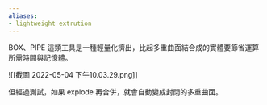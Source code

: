 ```yaml
---
aliases:
- lightweight extrution
---
```


BOX、PIPE 這類工具是一種輕量化擠出，比起多重曲面結合成的實體要節省運算所需時間與記憶體。

![[截圖 2022-05-04 下午10.03.29.png]]

但經過測試，如果 explode 再合併，就會自動變成封閉的多重曲面。